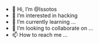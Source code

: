 - 👋 Hi, I’m @Issotos
- 👀 I’m interested in hacking
- 🌱 I’m currently learning ...
- 💞️ I’m looking to collaborate on ...
- 📫 How to reach me ...

<!---
Issotos/Issotos is a ✨ special ✨ repository because its `README.md` (this file) appears on your GitHub profile.
You can click the Preview link to take a look at your changes.
--->
